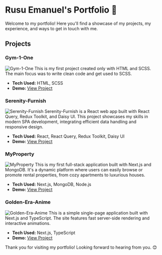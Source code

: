 # Rusu Emanuel's Portfolio 🌟

Welcome to my portfolio! Here you'll find a showcase of my projects, my experience, and ways to get in touch with me.

## Projects

### Gym-1-One
![Gym-1-One](./project1.png)
This is my first project created only with HTML and SCSS. The main focus was to write clean code and get used to SCSS.

- **Tech Used:** HTML, SCSS
- **Demo:** [View Project](https://rusu91-webdeveloper.github.io/Gym-1-One/)


### Serenity-Furnish
![Serenity-Furnish](./project2.png)
Serenity-Furnish is a React web app built with React Query, Redux Toolkit, and Daisy UI. This project showcases my skills in modern SPA development, integrating efficient data handling and responsive design.

- **Tech Used:** React, React Query, Redux Toolkit, Daisy UI
- **Demo:** [View Project](https://serenity-furnish.vercel.app/)



### MyProperty
![MyProperty](./project3.png)
This is my first full-stack application built with Next.js and MongoDB. It's a dynamic platform where users can easily browse or promote rental properties, from cozy apartments to luxurious houses.

- **Tech Used:** Next.js, MongoDB, Node.js
- **Demo:** [View Project](https://my-property-eight.vercel.app/)


### Golden-Era-Anime
![Golden-Era-Anime](./project4.png)
This is a simple single-page application built with Next.js and TypeScript. The site features fast server-side rendering and interactive animations.

- **Tech Used:** Next.js, TypeScript
- **Demo:** [View Project](https://golden-era-anime-git-main-rusu91-webdevelopers-projects.vercel.app/)


Thank you for visiting my portfolio! Looking forward to hearing from you. 😊
